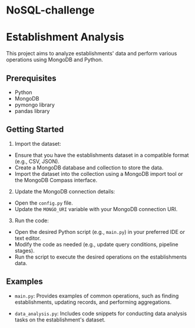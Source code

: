 # NoSQL-challenge
# Establishment Analysis

This project aims to analyze establishments' data and perform various operations using MongoDB and Python.

## Prerequisites

- Python
- MongoDB 
- pymongo library 
- pandas library 

## Getting Started

1. Import the dataset:

- Ensure that you have the establishments dataset in a compatible format (e.g., CSV, JSON).
- Create a MongoDB database and collection to store the data.
- Import the dataset into the collection using a MongoDB import tool or the MongoDB Compass interface.

2. Update the MongoDB connection details:

- Open the `config.py` file.
- Update the `MONGO_URI` variable with your MongoDB connection URI.

3. Run the code:

- Open the desired Python script (e.g., `main.py`) in your preferred IDE or text editor.
- Modify the code as needed (e.g., update query conditions, pipeline stages).
- Run the script to execute the desired operations on the establishments data.

## Examples

- `main.py`: Provides examples of common operations, such as finding establishments, updating records, and performing aggregations.

- `data_analysis.py`: Includes code snippets for conducting data analysis tasks on the establishment's dataset.





